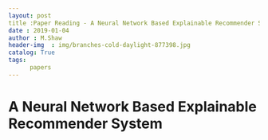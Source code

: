```yaml
---
layout: post
title :Paper Reading - A Neural Network Based Explainable Recommender System
date : 2019-01-04
author : M.Shaw
header-img  : img/branches-cold-daylight-877398.jpg
catalog: True
tags:
      papers
---
```



# A Neural Network Based Explainable Recommender System


